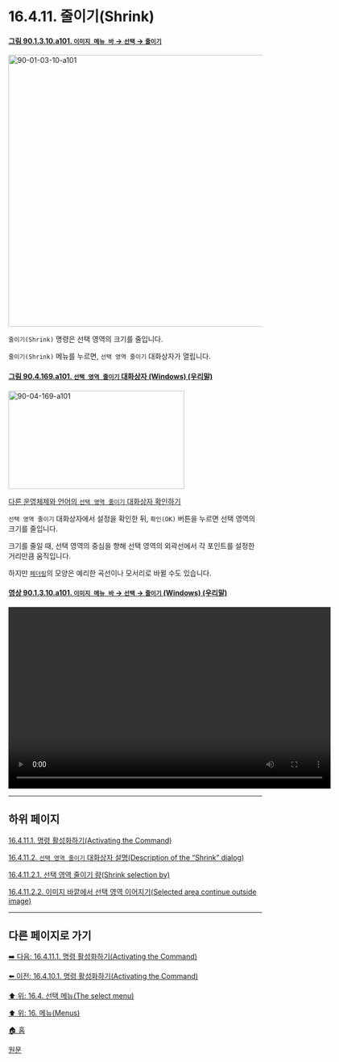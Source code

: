 # 16.4.11. 줄이기(Shrink)

<a id="90-01-03-10-a101"></a>

#### [그림 90.1.3.10.a101. `이미지 메뉴 바` → `선택` → `줄이기`](./90-01-03-10-shrink.md#90-01-03-10-a101)
<img width="934" height="539" alt="90-01-03-10-a101" src="https://github.com/user-attachments/assets/0e4946e6-af0e-4e7d-9156-84e7efbb9eeb" />

`줄이기(Shrink)` 명령은 선택 영역의 크기를 줄입니다.

`줄이기(Shrink)` 메뉴를 누르면, `선택 영역 줄이기` 대화상자가 열립니다.

<a id="90-04-169-a101"></a>

#### [그림 90.4.169.a101. `선택 영역 줄이기` 대화상자 (Windows) (우리말)](./90-04-0169-shrink_selection.md#90-04-169-a101)
<img width="349" height="195" alt="90-04-169-a101" src="https://github.com/user-attachments/assets/6e8bcb90-9f30-499b-9e09-f2406a20c54e" />

[다른 운영체제와 언어의 `선택 영역 줄이기` 대화상자 확인하기](./90-04-0169-shrink_selection.md#90-04-169-a101)

`선택 영역 줄이기` 대화상자에서 설정을 확인한 뒤, `확인(OK)` 버튼을 누르면 선택 영역의 크기를 줄입니다.

크기를 줄일 때, 선택 영역의 중심을 향해 선택 영역의 외곽선에서 각 포인트를 설정한 거리만큼 움직입니다.

하지만 [`페더링`](./07-01-01-feathering.md)의 모양은 예리한 곡선이나 모서리로 바뀔 수도 있습니다.

<a id="90-01-03-10-a101"></a>

#### [영상 90.1.3.10.a101. `이미지 메뉴 바` → `선택` → `줄이기` (Windows) (우리말)](./90-01-03-10-shrink.md#90-01-03-10-a101)
<video controls="controls" width="640" height="360" src="https://github.com/user-attachments/assets/cb298869-183c-412d-a68e-b0131c891937"></video>

***

## 하위 페이지

[16.4.11.1. 명령 활성화하기(Activating the Command)](./16-04-11-01-activating_the_command.md)

[16.4.11.2. `선택 영역 줄이기` 대화상자 설명(Description of the “Shrink” dialog)](./16-04-11-02-00-description_of_the_shrink_dialog.md)

[16.4.11.2.1. 선택 영역 줄이기 량(Shrink selection by)](./16-04-11-02-01-shrink_selection_by.md)

[16.4.11.2.2. 이미지 바깥에서 선택 영역 이어지기(Selected area continue outside image)](./16-04-11-02-02-selected_area_continue_outside_image.md)

***

## 다른 페이지로 가기

[➡️ 다음: 16.4.11.1. 명령 활성화하기(Activating the Command)](./16-04-11-01-activating_the_command.md)

[⬅️ 이전: 16.4.10.1. 명령 활성화하기(Activating the Command)](./16-04-10-01-activating_the_command.md)

[⬆️ 위: 16.4. 선택 메뉴(The select menu)](./16-04-00-the-select-menu.md)

[⬆️ 위: 16. 메뉴(Menus)](./16-00-menus.md)

[🏠 홈](./00-home.md)

[원문](https://docs.gimp.org/2.10/ko/gimp-selection-shrink.html)
